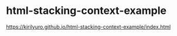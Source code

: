 # html-stacking-context-example

https://kirilyuro.github.io/html-stacking-context-example/index.html
